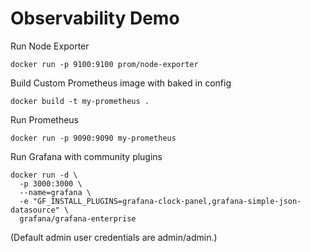 # Observability Demo

Run Node Exporter
```
docker run -p 9100:9100 prom/node-exporter
```

Build Custom Prometheus image with baked in config
```
docker build -t my-prometheus .
```

Run Prometheus
```
docker run -p 9090:9090 my-prometheus
```

Run Grafana with community plugins
```
docker run -d \
  -p 3000:3000 \
  --name=grafana \
  -e "GF_INSTALL_PLUGINS=grafana-clock-panel,grafana-simple-json-datasource" \
  grafana/grafana-enterprise
```
(Default admin user credentials are admin/admin.)

